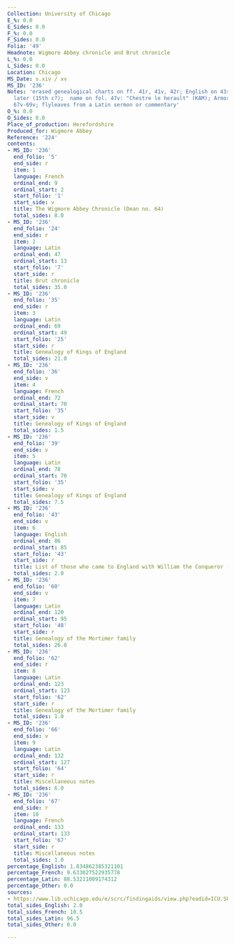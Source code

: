 ```yaml
---
Collection: University of Chicago
E_%: 0.0
E_Sides: 0.0
F_%: 0.0
F_Sides: 0.0
Folia: '49'
Headnote: Wigmore Abbey chronicle and Brut chronicle
L_%: 0.0
L_Sides: 0.0
Location: Chicago
MS_Date: s.xiv / xv
MS_ID: '236'
Notes: 'erased genealogical charts on ff. 41r, 41v, 42r; English on 43r-43v added
  later (15th c?);  name on fol. 47v: "Chestre le herault" (KAM); Armorials on ff.
  67v-69v; flyleaves from a Latin sermon or commentary'
O_%: 0.0
O_Sides: 0.0
Place_of_production: Herefordshire
Produced_for: Wigmore Abbey
Reference: '224'
contents:
- MS_ID: '236'
  end_folio: '5'
  end_side: r
  item: 1
  language: French
  ordinal_end: 9
  ordinal_start: 2
  start_folio: '1'
  start_side: v
  title: The Wigmore Abbey Chronicle (Dean no. 64)
  total_sides: 8.0
- MS_ID: '236'
  end_folio: '24'
  end_side: r
  item: 2
  language: Latin
  ordinal_end: 47
  ordinal_start: 13
  start_folio: '7'
  start_side: r
  title: Brut chronicle
  total_sides: 35.0
- MS_ID: '236'
  end_folio: '35'
  end_side: r
  item: 3
  language: Latin
  ordinal_end: 69
  ordinal_start: 49
  start_folio: '25'
  start_side: r
  title: Genealogy of Kings of England
  total_sides: 21.0
- MS_ID: '236'
  end_folio: '36'
  end_side: v
  item: 4
  language: French
  ordinal_end: 72
  ordinal_start: 70
  start_folio: '35'
  start_side: v
  title: Genealogy of Kings of England
  total_sides: 1.5
- MS_ID: '236'
  end_folio: '39'
  end_side: v
  item: 5
  language: Latin
  ordinal_end: 78
  ordinal_start: 70
  start_folio: '35'
  start_side: v
  title: Genealogy of Kings of England
  total_sides: 7.5
- MS_ID: '236'
  end_folio: '43'
  end_side: v
  item: 6
  language: English
  ordinal_end: 86
  ordinal_start: 85
  start_folio: '43'
  start_side: r
  title: List of those who came to England with William the Conqueror (15th c)
  total_sides: 2.0
- MS_ID: '236'
  end_folio: '60'
  end_side: v
  item: 7
  language: Latin
  ordinal_end: 120
  ordinal_start: 95
  start_folio: '48'
  start_side: r
  title: Genealogy of the Mortimer family
  total_sides: 26.0
- MS_ID: '236'
  end_folio: '62'
  end_side: r
  item: 8
  language: Latin
  ordinal_end: 123
  ordinal_start: 123
  start_folio: '62'
  start_side: r
  title: Genealogy of the Mortimer family
  total_sides: 1.0
- MS_ID: '236'
  end_folio: '66'
  end_side: v
  item: 9
  language: Latin
  ordinal_end: 132
  ordinal_start: 127
  start_folio: '64'
  start_side: r
  title: Miscellaneous notes
  total_sides: 6.0
- MS_ID: '236'
  end_folio: '67'
  end_side: r
  item: 10
  language: French
  ordinal_end: 133
  ordinal_start: 133
  start_folio: '67'
  start_side: r
  title: Miscellaneous notes
  total_sides: 1.0
percentage_English: 1.834862385321101
percentage_French: 9.633027522935778
percentage_Latin: 88.53211009174312
percentage_Other: 0.0
sources:
- https://www.lib.uchicago.edu/e/scrc/findingaids/view.php?eadid=ICU.SPCL.MS224
total_sides_English: 2.0
total_sides_French: 10.5
total_sides_Latin: 96.5
total_sides_Other: 0.0

---
```

